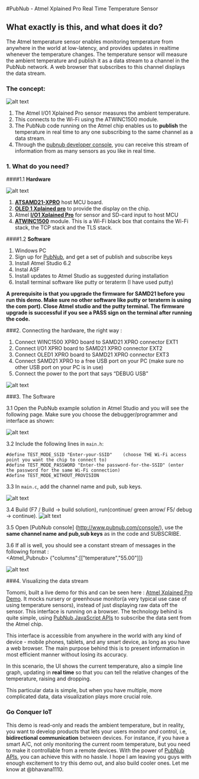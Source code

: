 #PubNub - Atmel Xplained Pro Real Time Temperature Sensor 
 
 
## What exactly is this, and what does it do?

The Atmel temperature sensor enables monitoring temperature from anywhere in the world at low-latency, and provides updates in realtime whenever the temperature changes. 
The temperature sensor will measure the ambient temperature and publish it as a data stream to a channel in the PubNub network. A web browser that subscribes to this channel displays the data stream. 

### The concept: 

![alt text](images/demofunctionality.png)

1. The Atmel I/O1 Xplained Pro sensor measures the ambient temperature. 
2. This connects to the Wi-Fi using the ATWINC1500 module.
3. The PubNub code running on the Atmel chip enables us to **publish** the temperature in real time to any one subscribing to the same channel as a data stream.
4. Through the [pubnub developer console](http://www.pubnub.com/console/), you can receive this stream of information from as many sensors as you like in real time. 
 

### 1. What do you need?

####1.1 **Hardware**

![alt text](images/components.png)	
	

1. **[ATSAMD21-XPRO](http://www.atmel.com/tools/atsamd21-xpro.aspx)** host MCU board.
2. **[OLED 1 Xplained pro](http://www.atmel.com/tools/atoled1-xpro.aspx)** to provide the display on the chip.  
3. Atmel **[I/O1 Xplained Pro](http://www.atmel.com/tools/atio1-xpro.aspx)** for sensor and SD-card input to host MCU
4. **[ATWINC1500](http://www.atmel.com/devices/atwinc1500.aspx)** module. This is a Wi-Fi black box that contains the Wi-Fi stack, the TCP stack and the TLS stack.
	

####1.2 **Software**

1. Windows PC
2. Sign up for [PubNub](https://www.pubnub.com), and get a set of publish and subscribe keys 
3. Install Atmel Studio 6.2
4. Instal ASF
5. Install updates to Atmel Studio as suggested during installation
6. Install terminal software like putty or teraterm (I have used putty)

**A prerequisite is that you upgrade the firmware for SAMD21 before you run this demo. Make sure no other software like putty or teraterm is using the com port). Close Atmel studio and the putty terminal. The firmware upgrade is successful if you see a PASS sign on the terminal after running the code.**


###2. Connecting the hardware, the right way : 

1. Connect WINC1500 XPRO board to SAMD21 XPRO connector EXT1
2. Connect I/O1 XPRO board to SAMD21 XPRO connector EXT2
3. Connect OLED1 XPRO board to SAMD21 XPRO connector EXT3
4. Connect SAMD21 XPRO to a free USB port on your PC (make sure no other USB port on your PC is in use)
5. Connect the power to the port that says “DEBUG USB”
	
	
![alt text](images/atmel.png)	
	
###3. The Software 

3.1 Open the PubNub example solution in Atmel Studio and you will see the following page. Make sure you choose the debugger/programmer and interface as shown: 

![alt text](images/opening.png)	

3.2  Include the following lines in `main.h`: 
	
```
#define TEST_MODE_SSID "Enter-your-SSID"	(choose THE Wi-Fi access point you want the chip to connect to)
#define TEST_MODE_PASSWORD "Enter-the password-for-the-SSID" (enter the password for the same Wi-Fi connection)
#define TEST_MODE_WITHOUT_PROVISION
```

3.3 In `main.c`, add the channel name and pub, sub keys. 

![alt text](images/channel.png)	

3.4 Build (F7 / Build -> build solution), run(continue/ green arrow/ F5/ debug -> continue).
![alt text](images/build.png)	

3.5 Open [PubNub console] (http://www.pubnub.com/console/), use the **same channel name and pub,sub keys** as in the code and SUBSCRIBE. 

3.6 If all is well, you should see a constant stream of messages in the following format :                  
	      <Atmel_Pubnub> {"columns":[["temperature","55.00"]]}
	
![alt text](images/fullsetup.png)	

###4. Visualizing the data stream



Tomomi, built a live demo for this and can be seen here : [Atmel Xplained Pro Demo](http://pubnub.github.io/atmel-temperature-demo/). It mocks nursery or greenhouse monitor(a very typical use case of using temperature sensors), instead of just displaying raw data off the sensor. This interface is running on a browser. The technology behind is quite simple, using [PubNub JavaScript APIs](https://www.pubnub.com/docs/javascript/javascript-sdk.html) to subscribe the data sent from the Atmel chip.

This interface is accessible from anywhere in the world with any kind of device - mobile phones, tablets, and any smart device, as long as you have a web browser.
The main purpose behind this is to present information in most efficient manner without losing its accuracy.

In this scenario, the UI shows the current temperature, also a simple line graph, updating in **real time** so that you can tell the relative changes of the temperature, raising and dropping.

This particular data is simple, but when you have multiple, more complicated data, data visualization plays more crucial role. 



### Go Conquer IoT

This demo is read-only and reads the ambient temperature, but in reality, you want to develop  products that lets your users monitor *and* control, i.e, **bidirectional communication** between devices. For instance, if you have a smart A/C, not only monitoring the current room temperature, but you need to make it controllable from a remote devices. With the power of [PubNub APIs](https://www.pubnub.com/developers/), you can achieve this with no hassle. 
I hope I am leaving you guys with enough excitement to try this demo out, and also build cooler ones. Let me know at @bhavana1110. 







